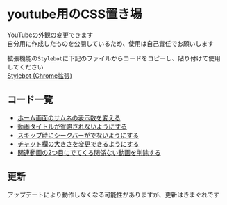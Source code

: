 # youtube用のCSS置き場  
YouTubeの外観の変更できます  
自分用に作成したものを公開しているため、使用は自己責任でお願いします

拡張機能の`Stylebot`に下記のファイルからコードをコピーし、貼り付けて使用してください  
[Stylebot (Chrome拡張)](https://chromewebstore.google.com/detail/stylebot/oiaejidbmkiecgbjeifoejpgmdaleoha?hl=ja)

## コード一覧
+ [ホーム画面のサムネの表示数を変える](https://github.com/cccase/CSS_YouTube/blob/main/VideoGrid.txt)
+ [動画タイトルが省略されないようにする](https://github.com/cccase/CSS_YouTube/blob/main/FullTitle.txt)
+ [スキップ時にシークバーがでないようにする](https://github.com/cccase/CSS_YouTube/blob/main/HideUIOnSkip_youtube.txt)
+ [チャット欄の大きさを変更できるようにする](https://github.com/cccase/CSS_YouTube/blob/main/LargeChat.txt)
+ [関連動画の2つ目にでてくる関係ない動画を削除する](https://github.com/cccase/CSS_YouTube/blob/main/remove-unrelated-yt-video.txt)


## 更新
アップデートにより動作しなくなる可能性がありますが、更新はきまぐれです
